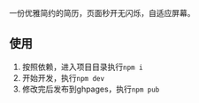 一份优雅简约的简历，页面秒开无闪烁，自适应屏幕。

## 使用
1. 按照依赖，进入项目目录执行`npm i`
2. 开始开发，执行`npm dev`
3. 修改完后发布到ghpages，执行`npm pub`
